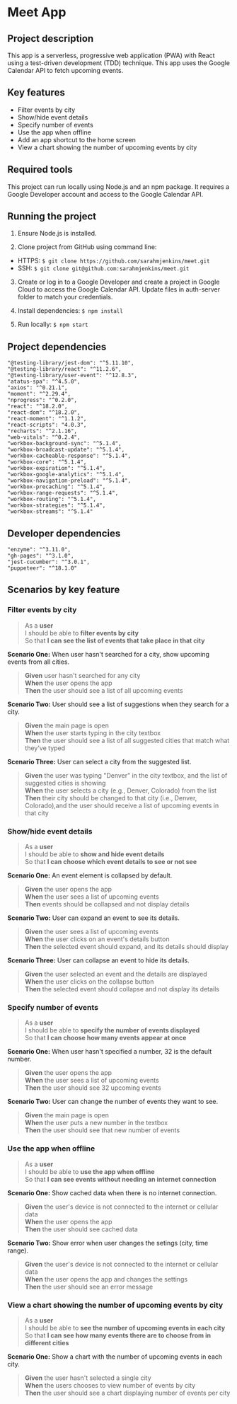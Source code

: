 # Meet App

## Project description

This app is a serverless, progressive web application (PWA) with React using a test-driven development (TDD) technique. This app uses the Google Calendar API to fetch upcoming events. 

## Key features

- Filter events by city
- Show/hide event details
- Specify number of events
- Use the app when offline
- Add an app shortcut to the home screen
- View a chart showing the number of upcoming events by city

## Required tools

This project can run locally using Node.js and an npm package. It requires a Google Developer account and access to the Google Calendar API. 

## Running the project

1. Ensure Node.js is installed.

2. Clone project from GitHub using command line:
  - HTTPS: `$ git clone https://github.com/sarahmjenkins/meet.git`
  - SSH: `$ git clone git@github.com:sarahmjenkins/meet.git`

3. Create or log in to a Google Developer and create a project in Google Cloud to access the Google Calendar API. Update files in auth-server folder to match your credentials.

4. Install dependencies:
  `$ npm install`

5. Run locally:
  `$ npm start`

## Project dependencies

    "@testing-library/jest-dom": "^5.11.10",
    "@testing-library/react": "^11.2.6",
    "@testing-library/user-event": "^12.8.3",
    "atatus-spa": "^4.5.0",
    "axios": "^0.21.1",
    "moment": "^2.29.4",
    "nprogress": "^0.2.0",
    "react": "^18.2.0",
    "react-dom": "^18.2.0",
    "react-moment": "^1.1.2",
    "react-scripts": "4.0.3",
    "recharts": "^2.1.16",
    "web-vitals": "^0.2.4",
    "workbox-background-sync": "^5.1.4",
    "workbox-broadcast-update": "^5.1.4",
    "workbox-cacheable-response": "^5.1.4",
    "workbox-core": "^5.1.4",
    "workbox-expiration": "^5.1.4",
    "workbox-google-analytics": "^5.1.4",
    "workbox-navigation-preload": "^5.1.4",
    "workbox-precaching": "^5.1.4",
    "workbox-range-requests": "^5.1.4",
    "workbox-routing": "^5.1.4",
    "workbox-strategies": "^5.1.4",
    "workbox-streams": "^5.1.4"

## Developer dependencies

    "enzyme": "^3.11.0",
    "gh-pages": "^3.1.0",
    "jest-cucumber": "^3.0.1",
    "puppeteer": "^18.1.0"

## Scenarios by key feature

### Filter events by city

>As a **user**  
>I should be able to **filter events by city**  
>So that **I can see the list of events that take place in that city**


**Scenario One:** When user hasn't searched for a city, show upcoming events from all cities.

>**Given** user hasn't searched for any city  
>**When** the user opens the app  
>**Then** the user should see a list of all upcoming events


**Scenario Two:** User should see a list of suggestions when they search for a city.

>**Given** the main page is open  
>**When** the user starts typing in the city textbox  
>**Then** the user should see a list of all suggested cities that match what they've typed


**Scenario Three:** User can select a city from the suggested list.

>**Given** the user was typing "Denver" in the city textbox, and the list of suggested cities is showing  
>**When** the user selects a city (e.g., Denver, Colorado) from the list  
>**Then** their city should be changed to that city (i.e., Denver, Colorado),and the user should receive a list of upcoming events in that city


### Show/hide event details

>As a **user**  
>I should be able to **show and hide event details**  
>So that **I can choose which event details to see or not see**


**Scenario One:** An event element is collapsed by default.

>**Given** the user opens the app  
>**When** the user sees a list of upcoming events  
>**Then** events should be collapsed and not display details


**Scenario Two:** User can expand an event to see its details.

>**Given** the user sees a list of upcoming events  
>**When** the user clicks on an event's details button  
>**Then** the selected event should expand, and its details should display


**Scenario Three:** User can collapse an event to hide its details.

>**Given** the user selected an event and the details are displayed  
>**When** the user clicks on the collapse button  
>**Then** the selected event should collapse and not display its details


### Specify number of events

>As a **user**  
>I should be able to **specify the number of events displayed**  
>So that **I can choose how many events appear at once**


**Scenario One:** When user hasn't specified a number, 32 is the default number.

>**Given** the user opens the app  
>**When** the user sees a list of upcoming events  
>**Then** the user should see 32 upcoming events


**Scenario Two:** User can change the number of events they want to see.

>**Given** the main page is open  
>**When** the user puts a new number in the textbox  
>**Then** the user should see that new number of events


### Use the app when offline

>As a **user**  
>I should be able to **use the app when offline**  
>So that **I can see events without needing an internet connection**


**Scenario One:** Show cached data when there is no internet connection.

>**Given** the user's device is not connected to the internet or cellular data  
>**When** the user opens the app  
>**Then** the user should see cached data


**Scenario Two:** Show error when user changes the setings (city, time range).

>**Given** the user's device is not connected to the internet or cellular data  
>**When** the user opens the app and changes the settings  
>**Then** the user should see an error message


### View a chart showing the number of upcoming events by city

>As a **user**  
>I should be able to **see the number of upcoming events in each city**  
>So that **I can see how many events there are to choose from in different cities**


**Scenario One:** Show a chart with the number of upcoming events in each city.

>**Given** the user hasn't selected a single city  
>**When** the users chooses to view number of events by city  
>**Then** the user should see a chart displaying number of events per city
